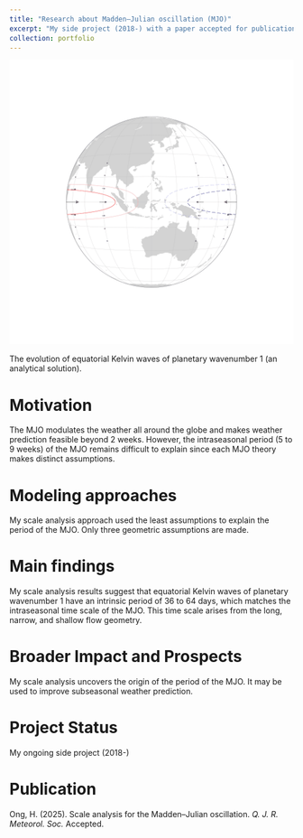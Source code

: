 ```yaml
---
title: "Research about Madden–Julian oscillation (MJO)"
excerpt: "My side project (2018-) with a paper accepted for publication<br/><img src='/images/MJOanimation.gif'>"
collection: portfolio
---
```


<img src='/images/MJOanimation.gif'>

The evolution of equatorial Kelvin waves of planetary wavenumber 1 (an analytical solution).

Motivation
====

The MJO modulates the weather all around the globe and makes weather prediction feasible beyond 2 weeks. However, the intraseasonal period (5 to 9 weeks) of the MJO remains difficult to explain since each MJO theory makes distinct assumptions.

Modeling approaches
====

My scale analysis approach used the least assumptions to explain the period of the MJO. Only three geometric assumptions are made.

Main findings
====

My scale analysis results suggest that equatorial Kelvin waves of planetary wavenumber 1 have an intrinsic period of 36 to 64 days, which matches the intraseasonal time scale of the MJO. This time scale arises from the long, narrow, and shallow flow geometry.

Broader Impact and Prospects
====

My scale analysis uncovers the origin of the period of the MJO. It may be used to improve subseasonal weather prediction.

Project Status
====

My ongoing side project (2018-)

Publication
====

Ong, H. (2025). Scale analysis for the Madden–Julian oscillation. <i>Q. J. R. Meteorol. Soc.</i> Accepted.

